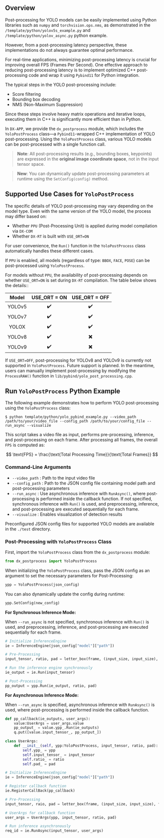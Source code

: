 ## Overview
Post-processing for YOLO models can be easily implemented using Python libraries such as `numpy` and `torchvision.ops.nms`, as demonstrated in the `/template/python/yolov5s_example.py` and `/template/python/yolov_async.py` python example.

However, from a post-processing latency perspective, these implementations do not always guarantee optimal performance.

For real-time applications, minimizing post-processing latency is crucial for improving overall FPS (Frames Per Second). One effective approach to reducing post-processing latency is to implement optimized C++ post-processing code and wrap it using `Pybind11` for Python integration.

The typical steps in the YOLO post-processing include:

- Score filtering
- Bounding box decoding
- NMS (Non-Maximum Suppression)

Since these steps involve heavy matrix operations and iterative loops, executing them in C++ is significantly more efficient than in Python.

In `DX-APP`, we provide the `dx_postprocess` module, which includes the `YoloPostProcess` class—a `Pybind11`-wrapped C++ implementation of YOLO post-processing. Using the `YoloPostProcess` class, various YOLO models can be post-processed with a single function call.

> **Note**: All post-processing results (e.g., bounding boxes, keypoints) are expressed in the **original image coordinate space**, not in the input tensor space.  

> **New**: You can dynamically update post-processing parameters at runtime using the `SetConfig(config)` method.


## Supported Use Cases for `YoloPostProcess`
The specific details of YOLO post-processing may vary depending on the model type. Even with the same version of the YOLO model, the process may differ based on:

- Whether `PPU` (Post-Processing Unit) is applied during model compilation via `DX-COM`
- Whether `DX-RT` is built with `USE_ORT=ON`

For user convenience, the `Run()` function in the `YoloPostProcess` class automatically handles these different cases.

If `PPU` is enabled, all models (regardless of type: `BBOX`, `FACE`, `POSE`) can be post-processed using `YoloPostProcess`.

For models without `PPU`, the availability of post-processing depends on whether `USE_ORT=ON` is set during `DX-RT` compilation. The table below shows the details::

| Model  | USE_ORT = ON | USE_ORT = OFF |
| :----: | :----------: | :-----------: |
| YOLOv5 |      ✔️       |       ✔️       |
| YOLOv7 |      ✔️       |       ✔️       |
| YOLOX  |      ✔️       |       ✔️       |
| YOLOv8 |      ✔️       |       ✖️       |
| YOLOv9 |      ✔️       |       ✖️       |

If `USE_ORT=OFF`, post-processing for YOLOv8 and YOLOv9 is currently not supported in `YoloPostProcess`. Future support is planned. In the meantime, users can manually implement post-processing by modifying the `ProcessRAW()` function in `lib/pybind/yolo_post_processing.cpp`.

## Run `YoloPostProcess` Python Example
The following example demonstrates how to perform YOLO post-processing using the `YoloPostProcess` class:

```shell
$ python template/python/yolo_pybind_example.py --video_path /path/to/your/video_file --config_path /path/to/your/config_file --run_async --visualize
```
This script takes a video file as input, performs pre-processing, inference, and post-processing on each frame. After processing all frames, the overall `FPS` is computed as: 

$$
\text{FPS} = \frac{\text{Total Processing Time}}{\text{Total Frames}}
$$
### Command-Line Arguments
- `--video_path` : Path to the input video file
- `--config_path` : Path to the JSON config file containing model path and post-processing parameters
- `--run_async` : Use asynchronous inference with `RunAsync()`, where post-processing is performed inside the callback function. If not specified, synchronous inference with `Run()` is used, and preprocessing, inference, and post-processing are executed sequentially for each frame.
- `--visualize` : Enables visualization of detection results

Preconfigured JSON config files for supported YOLO models are available in the `./test` directory.

###  Post-Processing with `YoloPostProcess` Class
First, import the `YoloPostProcess` class from the `dx_postprocess` module:
```python
from dx_postprocess import YoloPostProcess
```
When initializing the `YoloPostProcess` class, pass the JSON config as an argument to set the necessary parameters for Post-Processing:
```python
ypp = YoloPostProcess(json_config)
```
You can also dynamically update the config during runtime:
```python
ypp.SetConfig(new_config)
```
**For Synchronous Inference Mode:**

When `--run_async` is not specified, synchronous inference with `Run()` is used, and preprocessing, inference, and post-processing are executed sequentially for each frame.
```python
# Initialize InferenceEngine
ie = InferenceEngine(json_config["model"]["path"])

# Pre-Processing
input_tensor, ratio, pad = letter_box(frame, (input_size, input_size), fill_color=(114, 114, 114), format=cv2.COLOR_BGR2RGB)

# Run the inference engine synchronously
ie_output = ie.Run(input_tensor)

# Post-Processing
pp_output = ypp.Run(ie_output, ratio, pad)
```
**For Asynchronous Inference Mode:**

When `--run_async` is specified, asynchronous inference with `RunAsync()` is used, where post-processing is performed inside the callback function.
```python
def pp_callback(ie_outputs, user_args):
    value:UserArgs = user_args.value
    pp_output_ = value.ypp_.Run(ie_outputs)
    q.put([value.input_tensor_, pp_output_])

class UserArgs:
    def __init__(self, ypp:YoloPostProcess, input_tensor, ratio, pad):
        self.ypp_ = ypp
        self.input_tensor_ = input_tensor
        self.ratio_ = ratio
        self.pad_ = pad

# Initialize InferenceEngine
ie = InferenceEngine(json_config["model"]["path"])

# Register callback function
ie.RegisterCallBack(pp_callback)

# Pre-Processing
input_tensor, raio, pad = letter_box(frame, (input_size, input_size), fill_color=(114, 114, 114), format=cv2.COLOR_BGR2RGB)

# UserArgs for callback function
user_args = UserArgs(ypp, input_tensor, ratio, pad)

# Run inference asynchronously
req_id = ie.RunAsync(input_tensor, user_args)
```